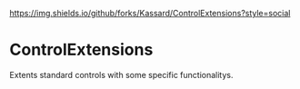https://img.shields.io/github/forks/Kassard/ControlExtensions?style=social

# ControlExtensions

Extents standard controls with some specific functionalitys.
